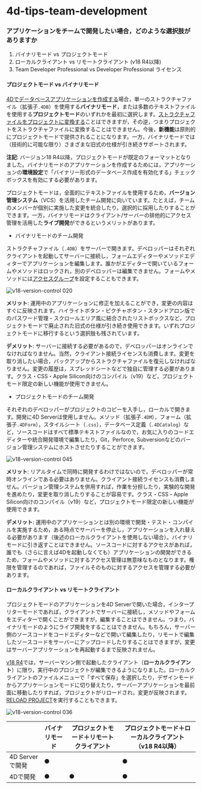 # 4d-tips-team-development

### アプリケーションをチームで開発したい場合，どのような選択肢がありますか

1. バイナリモード vs プロジェクトモード
1. ローカルクライアント vs リモートクライアント (v18 R4以降)
1. Team Developer Professional vs Developer Professional ライセンス

#### プロジェクトモード vs バイナリモード

[4Dでデータベースアプリケーションを作成する](https://doc.4d.com/4Dv18/4D/18/Creating-a-new-database.300-4575701.ja.html)場合，単一のストラクチャファイル（拡張子`.4DB`）を使用する**バイナリモード**，または多数のテキストファイルを使用する**プロジェクトモード**のいずれかを最初に選択します。[ストラクチャファイルをプロジェクトに変換する](https://doc.4d.com/4Dv18/4D/18/Converting-databases-to-projects.300-4606146.ja.html)ことはできますが，その逆，つまりプロジェクトをストラクチャファイルに変換することはできません。今後，**新機能**は原則的にプロジェクトモードで提供されることになります。一方，バイナリモードでは（技術的に可能な限り）さまざまな旧式の仕様が引き続きサポートされます。

**注記**: バージョン18 R4以降，プロジェクトモードが既定のフォーマットとなりました。バイナリモードのアプリケーションを作成するためには，アプリケーションの**環境設定**で「バイナリー形式のデータベース作成を有効化する」チェックボックスを有効にする必要があります。

プロジェクトモードは，全面的にテキストファイルを使用するため，**バージョン管理システム**（VCS）を活用したチーム開発に向いています。たとえば，チームのメンバーが個別に実施した変更を統合したり，選択的に採用したりすることができます。一方，バイナリモードはクライアント/サーバーの排他的にアクセス管理を活用した**ライブ開発**ができるというメリットがあります。

* バイナリモードのチーム開発

ストラクチャファイル（`.4DB`）をサーバーで開きます。デベロッパーはそれぞれクライアントを起動してサーバーに接続し，フォームエディターやメソッドエディターでアプリケーションを編集します。誰かがエディターで開いているフォームやメソッドはロックされ，別のデベロッパーは編集できません。フォームやメソッドには[アクセスグループ](https://doc.4d.com/4Dv18/4D/18/Assigning-a-group-to-database-objects.300-4575496.ja.html)を設定することもできます。

![v18-version-control 020](https://user-images.githubusercontent.com/1725068/110051746-c1cf7900-7d99-11eb-8009-a70cf76b3001.jpeg)

**メリット**: 運用中のアプリケーションに修正を加えることができ，変更の内容はすぐに反映されます。ハイライトボタン・ピクチャボタン・スタンドアロン版でのパスワード管理・スクロールエリア風に結合されたリストボックスなど，プロジェクトモードで廃止された旧式の仕様が引き続き使用できます。いずれプロジェクトモードに移行するという選択肢も残されています。

**デメリット**: サーバーに接続する必要があるので，デベロッパーはオンラインでなければなりません。当然，クライアント接続ライセンスも消費します。変更を取り消したい場合，バックアップからストラクチャファイルを復元しなければなりません。変更の履歴は，スプレッドシートなどで独自に管理する必要があります。クラス・CSS・Apple Silicon向けのコンパイル（v19）など，プロジェクトモード限定の新しい機能が使用できません。

* プロジェクトモードのチーム開発

それぞれのデベロッパーがプロジェクトのコピーを入手し，ローカルで開きます。開発に4D Serverは使用しません。メソッド（拡張子`.4DM`），フォーム（拡張子`.4DForm`），スタイルシート（`.css`），データベース定義（`.4DCatalog`）など，ソースコードはすべて標準テキストファイルなので，お気に入りのコードエディターや統合開発環境で編集したり，Git，Perforce, Subversionなどのバージョン管理システムにホストさせたりすることができます。

![v18-version-control 045](https://user-images.githubusercontent.com/1725068/110053871-74550b00-7d9d-11eb-9472-f2d4735ff3b9.jpeg)

**メリット**: リアルタイムで同時に開発するわけではないので，デベロッパーが常時オンラインである必要はありません。クライアント接続ライセンスも消費しません。バージョン管理システムを併用すれば，作業を分担したり，実験的な開発を進めたり，変更を取り消したりすることが容易です。クラス・CSS・Apple Silicon向けのコンパイル（v19）など，プロジェクトモード限定の新しい機能が使用できます。

**デメリット**: 運用中のアプリケーションとは別の環境で開発・テスト・コンパイルを実施するため，ある時点でサーバーを停止し，アプリケーションを入れ替える必要があります（後述のローカルクライアントを使用しない場合）。バイナリモードに引き返すことはできません。ソースコードに対するアクセスがあれば，誰でも（さらに言えば4Dを起動しなくても）アプリケーションの開発ができるため，フォームやメソッドに対するアクセス管理は無意味なものとなります。権限を管理するのであれば，ファイルそのものに対するアクセスを管理する必要があります。

#### ローカルクライアント vs リモートクライアント

プロジェクトモードのアプリケーションを4D Serverで開いた場合，インタープリターモードであれば，クライアントでサーバーに接続し，メソッドやフォームをエディターで開くことができますが，編集することはできません。つまり，バイナリモードのようにライブ開発をすることはできません。もちろん，サーバー側のソースコードをコードエディターなどで開いて編集したり，リモートで編集したソースコードをサーバーにアップロードしたりすることはできますが，変更はサーバーアプリケーションを再起動するまで反映されません。

[v18 R4](https://blog.4d.com/server-code-development-in-project-applications/)では，サーバーマシン側で起動したクライアント（**ローカルクライアント**）に限り，実行中のプロジェクトが編集できるようになりました。ローカルクライアントのファイルメニューで「すべて保存」を選択したり，デザインモードからアプリケーションモードに切り替えたり，サーバーアプリケーションを最前面に移動したりすれば，プロジェクトがリロードされ，変更が反映されます。[RELOAD PROJECT](https://doc.4d.com/4Dv18R5/4D/18-R5/RELOAD-PROJECT.301-5128720.ja.html)を実行することもできます。

![v18-version-control 036](https://user-images.githubusercontent.com/1725068/110056218-bb44ff80-7da1-11eb-9926-5ada59152f1b.jpeg)

| | バイナリモード | プロジェクトモード＋リモートクライアント | プロジェクトモード＋ローカルクライアント（v18 R4以降） |
| --- | --- | --- | --- |
|4D Serverで開発| ● |  | ● |
|4Dで開発| ● | ● | ● |
